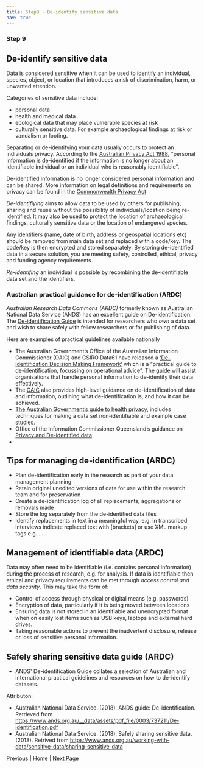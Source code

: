 ```yaml
---
title: Step9 - De-identify sensitive data
nav: true
---
```


### Step 9
## De-identify sensitive data

Data is considered sensitive when it can be used to identify an individual, species, object, or location that introduces a risk of discrimination, harm, or unwanted attention. 

Categories of sensitive data include:

* personal data
* health and medical data 
* ecological data that may place vulnerable species at risk
* culturally sensitive data. For example archaeological findings at risk or vandalism or looting.

Separating or de-identifying your data usually occurs to protect an individuals privacy.  According to the [Australian Privacy Act 1988](https://www.legislation.gov.au/Details/C2016C00979), "personal information is de-identified if the information is no longer about an identifiable individual or an individual who is reasonably identifiable".  

De-identified information is no longer considered personal information and can be shared. More information on legal definitions and requirements on privacy can be found in  the [Commonwealth Privacy Act](https://www.legislation.gov.au/Details/C2016C00979)

*De-identifiying* aims to allow data to be used by others for publishing, sharing and reuse without the possibility of individuals/location being re-identified. It may also be used to protect the location of archaeological findings, culturally sensitive data or the location of endangered species.  

Any identifiers (name, date of birth, address or geospatial locations etc) should be removed from main data set and replaced with a code/key.  The code/key is then encrypted and stored separately. By storing de-identified data in a secure solution, you are meeting safety, controlled, ethical, privacy and funding agency requirements.  

*Re-identifing* an individual is possible by recombining the de-identifiable data set and the identifiers.  

### Australian practical guidance for de-identification (ARDC)
*Australian Research Data Commons (ARDC)* formerly known as Australian National Data Service (ANDS) has an excellent guide on De-identification.  The [De-identification Guide](https://www.ands.org.au/working-with-data/sensitive-data/de-identifying-data) is intended for researchers who *own* a data set and wish to share safely with fellow researchers or for publishing of data.

Here are examples of practical guidelines available nationally 

* The Australian Government’s Office of the Australian Information Commissioner (OAIC) and CSIRO Data61 have released a [‘De-identification Decision Making Framework’](https://www.oaic.gov.au/privacy/guidance-and-advice/de-identification-decision-making-framework) which is a “practical guide to de-identification, focussing on operational advice”.  The guide will assist organisations that handle personal information to de-identify their data effectively. 
* The [OAIC](https://www.oaic.gov.au/agencies-and-organisations/guides/de-identification-and-the-privacy-act) also provides high-level guidance on de-identification of data and information, outlining what de-identification is, and how it can be achieved. 
* [The Australian Government’s guide to health privacy](https://www.oaic.gov.au/privacy/guidance-and-advice/guide-to-health-privacy), includes techniques for making a data set non-identifiable and example case studies. 
* Office of the Information Commissioner Queensland’s guidance on [Privacy and De-identified data](https://www.oic.qld.gov.au/guidelines/for-government/guidelines-privacy-principles/anonymity/privacy-and-de-identification)
*  
## Tips for managing de-identification (ARDC)

* Plan de-identification early in the research as part of your data management planning
* Retain original unedited versions of data for use within the research team and for preservation
* Create a de-identification log of all replacements, aggregations or removals made
* Store the log separately from the de-identified data files
* Identify replacements in text in a meaningful way, e.g. in transcribed interviews indicate replaced text with [brackets] or use XML markup tags e.g. <anon>.....</anon>

## Management of identifiable data (ARDC)

Data may often need to be identifiable (i.e. contains personal information) during the process of research, e.g. for analysis. If data is identifiable then ethical and privacy requirements can be met through *access control and data security*. This may take the form of:

* Control of access through physical or digital means (e.g. passwords)
* Encryption of data, particularly if it is being moved between locations
* Ensuring data is not stored in an identifiable and unencrypted format when on easily lost items such as USB keys, laptops and external hard drives.
* Taking reasonable actions to prevent the inadvertent disclosure, release or loss of sensitive personal information.

## Safely sharing sensitive data guide (ARDC)
* ANDS' De-identification Guide collates a selection of Australian and international practical guidelines and resources on how to de-identify datasets.  

Attributon: 
* Australian National Data Service. (2018). ANDS guide: De-identification.  Retrieved from https://www.ands.org.au/__data/assets/pdf_file/0003/737211/De-identification.pdf
* Australian National Data Service. (2018). Safely sharing sensitive data. (2018). Retrived from https://www.ands.org.au/working-with-data/sensitive-data/sharing-sensitive-data 


[Previous](https://guereslib.github.io/Reproducible-Research-Things/Step7CompSecurity) | [Home](https://guereslib.github.io/Reproducible-Research-Things/) | [Next Page](https://guereslib.github.io/Reproducible-Research-Things/Step9Identifiers)
